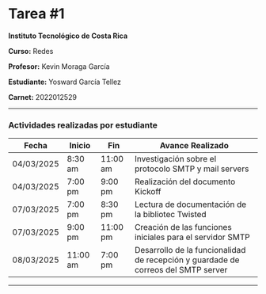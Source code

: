# Tarea #1
**Instituto Tecnológico de Costa Rica**


**Curso:** Redes

**Profesor:** Kevin Moraga García

**Estudiante:** Yosward García Tellez

**Carnet:** 2022012529



***


### Actividades realizadas por estudiante
|Fecha|Inicio|Fin|Avance Realizado|
|---|------|---|---| 
|04/03/2025|8:30 am|11:00 am|Investigación sobre el protocolo SMTP y mail servers|
|04/03/2025|7:00 pm|9:00 pm|Realización del documento Kickoff|
|07/03/2025|7:00 pm|8:30 pm|Lectura de documentación de la bibliotec Twisted|
|07/03/2025|9:00 pm|11:00 pm|Creación de las funciones iniciales para el servidor SMTP|
|08/03/2025|11:00 am|7:00 pm|Desarrollo de la funcionalidad de recepción y guardade de correos del SMTP server|


***